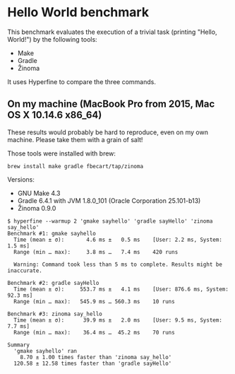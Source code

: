 # Hello World benchmark

This benchmark evaluates the execution of a trivial task (printing "Hello, World!") by the following tools:

- Make
- Gradle
- Žinoma

It uses Hyperfine to compare the three commands.

## On my machine (MacBook Pro from 2015, Mac OS X 10.14.6 x86_64)

These results would probably be hard to reproduce, even on my own machine. Please take them with a grain of salt!

Those tools were installed with brew:

```shell script
brew install make gradle fbecart/tap/zinoma
```

Versions:

- GNU Make 4.3
- Gradle 6.4.1 with JVM 1.8.0_101 (Oracle Corporation 25.101-b13)
- Žinoma 0.9.0

```shell script
$ hyperfine --warmup 2 'gmake sayhello' 'gradle sayHello' 'zinoma say_hello'
Benchmark #1: gmake sayhello
  Time (mean ± σ):       4.6 ms ±   0.5 ms    [User: 2.2 ms, System: 1.5 ms]
  Range (min … max):     3.8 ms …   7.4 ms    420 runs

  Warning: Command took less than 5 ms to complete. Results might be inaccurate.

Benchmark #2: gradle sayHello
  Time (mean ± σ):     553.7 ms ±   4.1 ms    [User: 876.6 ms, System: 92.3 ms]
  Range (min … max):   545.9 ms … 560.3 ms    10 runs

Benchmark #3: zinoma say_hello
  Time (mean ± σ):      39.9 ms ±   2.0 ms    [User: 9.5 ms, System: 7.7 ms]
  Range (min … max):    36.4 ms …  45.2 ms    70 runs

Summary
  'gmake sayhello' ran
    8.70 ± 1.00 times faster than 'zinoma say_hello'
  120.58 ± 12.58 times faster than 'gradle sayHello'
```
